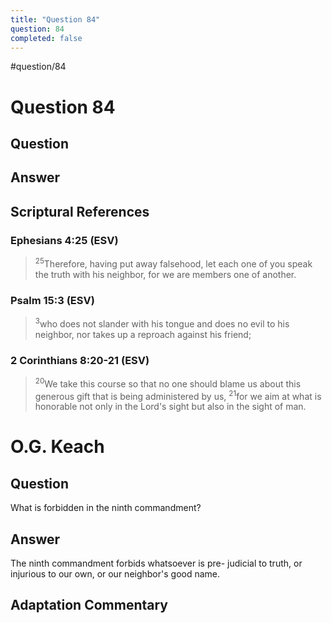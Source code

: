```yaml
---
title: "Question 84"
question: 84
completed: false
---
```

#question/84
# Question 84

## Question


## Answer


## Scriptural References
### Ephesians 4:25 (ESV)
> <sup>25</sup>Therefore, having put away falsehood, let each one of you speak the truth with his neighbor, for we are members one of another.

### Psalm 15:3 (ESV)
> <sup>3</sup>who does not slander with his tongue and does no evil to his neighbor, nor takes up a reproach against his friend;

### 2 Corinthians 8:20-21 (ESV)
> <sup>20</sup>We take this course so that no one should blame us about this generous gift that is being administered by us,
> <sup>21</sup>for we aim at what is honorable not only in the Lord's sight but also in the sight of man.

# O.G. Keach
## Question
What is forbidden in the ninth commandment?

## Answer
The ninth commandment forbids whatsoever is pre- judicial to truth, or injurious to our own, or our neighbor's good name.

## Adaptation Commentary
